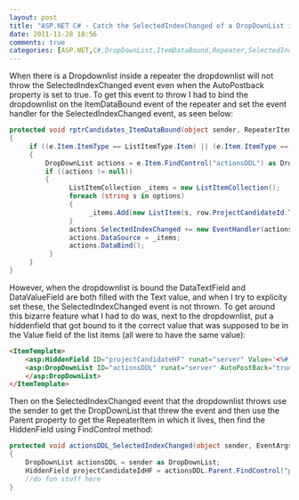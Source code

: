 ```yaml
---
layout: post
title: "ASP.NET C# - Catch the SelectedIndexChanged of a DropDownList inside a Repeater"
date: 2011-11-28 18:56
comments: true
categories: [ASP.NET,C#,DropDownList,ItemDataBound,Repeater,SelectedIndexChanged]
---
```


When there is a Dropdownlist inside a repeater the dropdownlist will not throw the SelectedIndexChanged event even when the AutoPostback property is set to true. To get this event to throw I had to bind the dropdownlist on the ItemDataBound event of the repeater and set the event handler for the SelectedIndexChanged event, as seen below:

``` c#
protected void rptrCandidates_ItemDataBound(object sender, RepeaterItemEventArgs e)
{
     if ((e.Item.ItemType == ListItemType.Item) || (e.Item.ItemType == ListItemType.AlternatingItem))
     {
         DropDownList actions = e.Item.FindControl("actionsDDL") as DropDownList;
         if ((actions != null))
         {
               ListItemCollection _items = new ListItemCollection();
               foreach (string s in options)
               {
                    _items.Add(new ListItem(s, row.ProjectCandidateId.ToString()));
               }
               actions.SelectedIndexChanged += new EventHandler(actionsDDL_SelectedIndexChanged);
               actions.DataSource = _items;
               actions.DataBind();
          }
     }
}
```

However, when the dropdownlist is bound the DataTextField and DataValueField are both filled with the Text value, and when I try to explicity set these, the SelectedIndexChanged event is not thrown. To get around this bizarre feature what I had to do was, next to the dropdownlist, put a hiddenfield that got bound to it the correct value that was supposed to be in the Value field of the list items (all were to have the same value):

``` html
<ItemTemplate>
    <asp:HiddenField ID="projectCandidateHF" runat="server" Value='<%# Eval("ProjectCandidateId") %>' />
    <asp:DropDownList ID="actionsDDL" runat="server" AutoPostBack="true" SelectedIndexChanged="actionsDDL_SelectedIndexChanged"> 
    </asp:DropDownList>
</ItemTemplate>
```

Then on the SelectedIndexChanged event that the dropdownlist throws use the sender to get the DropDownList that threw the event and then use the Parent property to get the RepeaterItem in which it lives, then find the HiddenField using FindControl method:

``` c#
protected void actionsDDL_SelectedIndexChanged(object sender, EventArgs e)
{
    DropDownList actionsDDL = sender as DropDownList;
    HiddenField projectCandidateIdHF = actionsDDL.Parent.FindControl("projectCandidateHF") as HiddenField;
    //do fun stuff here
}
```
